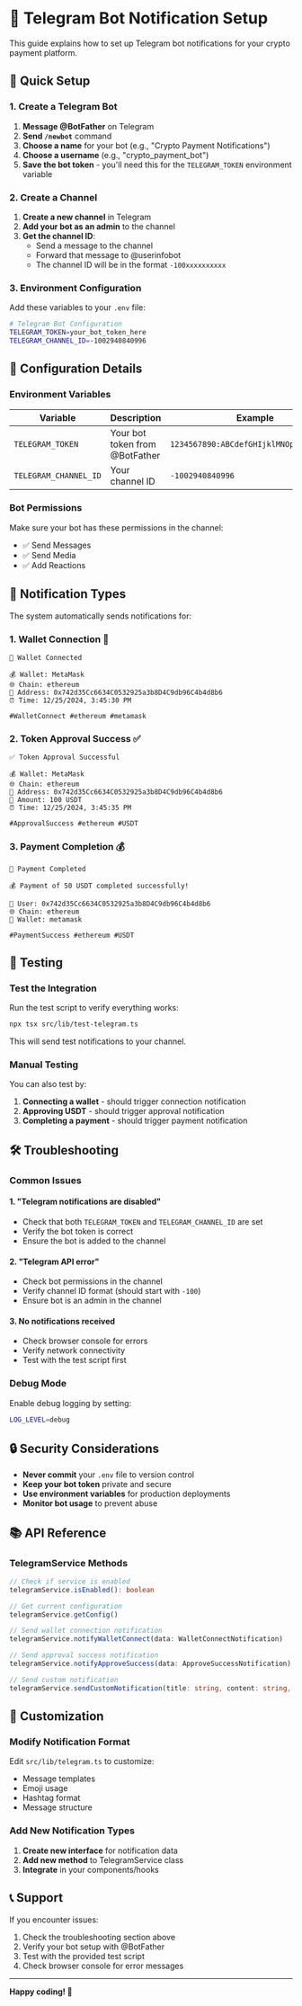 # 📱 Telegram Bot Notification Setup

This guide explains how to set up Telegram bot notifications for your crypto payment platform.

## 🚀 Quick Setup

### 1. Create a Telegram Bot

1. **Message @BotFather** on Telegram
2. **Send `/newbot`** command
3. **Choose a name** for your bot (e.g., "Crypto Payment Notifications")
4. **Choose a username** (e.g., "crypto_payment_bot")
5. **Save the bot token** - you'll need this for the `TELEGRAM_TOKEN` environment variable

### 2. Create a Channel

1. **Create a new channel** in Telegram
2. **Add your bot as an admin** to the channel
3. **Get the channel ID**:
   - Send a message to the channel
   - Forward that message to @userinfobot
   - The channel ID will be in the format `-100xxxxxxxxxx`

### 3. Environment Configuration

Add these variables to your `.env` file:

```bash
# Telegram Bot Configuration
TELEGRAM_TOKEN=your_bot_token_here
TELEGRAM_CHANNEL_ID=-1002940840996
```

## 🔧 Configuration Details

### Environment Variables

| Variable              | Description                    | Example                                 |
| --------------------- | ------------------------------ | --------------------------------------- |
| `TELEGRAM_TOKEN`      | Your bot token from @BotFather | `1234567890:ABCdefGHIjklMNOpqrsTUVwxyz` |
| `TELEGRAM_CHANNEL_ID` | Your channel ID                | `-1002940840996`                        |

### Bot Permissions

Make sure your bot has these permissions in the channel:

- ✅ Send Messages
- ✅ Send Media
- ✅ Add Reactions

## 📱 Notification Types

The system automatically sends notifications for:

### 1. Wallet Connection 🔗

```
🔗 Wallet Connected

💰 Wallet: MetaMask
🌐 Chain: ethereum
👤 Address: 0x742d35Cc6634C0532925a3b8D4C9db96C4b4d8b6
⏰ Time: 12/25/2024, 3:45:30 PM

#WalletConnect #ethereum #metamask
```

### 2. Token Approval Success ✅

```
✅ Token Approval Successful

💰 Wallet: MetaMask
🌐 Chain: ethereum
👤 Address: 0x742d35Cc6634C0532925a3b8D4C9db96C4b4d8b6
💎 Amount: 100 USDT
⏰ Time: 12/25/2024, 3:45:35 PM

#ApprovalSuccess #ethereum #USDT
```

### 3. Payment Completion 💰

```
📢 Payment Completed

💰 Payment of 50 USDT completed successfully!

👤 User: 0x742d35Cc6634C0532925a3b8D4C9db96C4b4d8b6
🌐 Chain: ethereum
💼 Wallet: metamask

#PaymentSuccess #ethereum #USDT
```

## 🧪 Testing

### Test the Integration

Run the test script to verify everything works:

```bash
npx tsx src/lib/test-telegram.ts
```

This will send test notifications to your channel.

### Manual Testing

You can also test by:

1. **Connecting a wallet** - should trigger connection notification
2. **Approving USDT** - should trigger approval notification
3. **Completing a payment** - should trigger payment notification

## 🛠️ Troubleshooting

### Common Issues

#### 1. "Telegram notifications are disabled"

- Check that both `TELEGRAM_TOKEN` and `TELEGRAM_CHANNEL_ID` are set
- Verify the bot token is correct
- Ensure the bot is added to the channel

#### 2. "Telegram API error"

- Check bot permissions in the channel
- Verify channel ID format (should start with `-100`)
- Ensure bot is an admin in the channel

#### 3. No notifications received

- Check browser console for errors
- Verify network connectivity
- Test with the test script first

### Debug Mode

Enable debug logging by setting:

```bash
LOG_LEVEL=debug
```

## 🔒 Security Considerations

- **Never commit** your `.env` file to version control
- **Keep your bot token** private and secure
- **Use environment variables** for production deployments
- **Monitor bot usage** to prevent abuse

## 📚 API Reference

### TelegramService Methods

```typescript
// Check if service is enabled
telegramService.isEnabled(): boolean

// Get current configuration
telegramService.getConfig()

// Send wallet connection notification
telegramService.notifyWalletConnect(data: WalletConnectNotification)

// Send approval success notification
telegramService.notifyApproveSuccess(data: ApproveSuccessNotification)

// Send custom notification
telegramService.sendCustomNotification(title: string, content: string, tags?: string[])
```

## 🎯 Customization

### Modify Notification Format

Edit `src/lib/telegram.ts` to customize:

- Message templates
- Emoji usage
- Hashtag format
- Message structure

### Add New Notification Types

1. **Create new interface** for notification data
2. **Add new method** to TelegramService class
3. **Integrate** in your components/hooks

## 📞 Support

If you encounter issues:

1. Check the troubleshooting section above
2. Verify your bot setup with @BotFather
3. Test with the provided test script
4. Check browser console for error messages

---

**Happy coding! 🚀**
